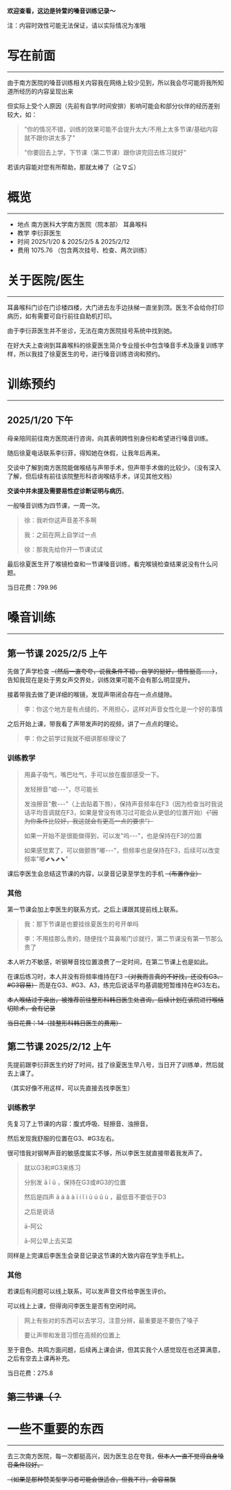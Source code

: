 **欢迎查看，这边是铃萱的嗓音训练记录～**

注：内容时效性可能无法保证，请以实际情况为准哦

# 写在前面

---

由于南方医院的嗓音训练相关内容我在网络上较少见到，所以我会尽可能将我所知道所经历的内容呈现出来

但实际上受个人原因（先前有自学/时间安排）影响可能会和部分伙伴的经历差别较大，如：

> "你的情况不错，训练的效果可能不会提升太大/不用上太多节课/基础内容就不跟你讲太多了"
>
> "你要回去上学，下节课（第二节课）跟你讲完回去练习就好"

若该内容能对您有所帮助，那就太棒了（≧∇≦）

# 概览

---

- 地点  南方医科大学南方医院（院本部） 耳鼻喉科
- 教学  李衍菲医生
- 时间  2025/1/20 & 2025/2/5 & 2025/2/12
- 费用  1075.76  （包含两次挂号、检查、两次训练）

# 关于医院/医生

---

耳鼻喉科门诊在门诊楼四楼，大门进去左手边扶梯一直坐到顶。医生不会给你打印病历，如有需要可自行前往自助机打印。

由于李衍菲医生并不坐诊，无法在南方医院挂号系统中找到她。

在好大夫上查询到耳鼻喉科的徐夏医生简介专业擅长中包含嗓音手术及康复训练字样，所以我挂了徐夏医生的号，进行嗓音训练咨询和预约。

# 训练预约

---

## 2025/1/20 下午

母亲陪同前往南方医院进行咨询，向其表明跨性别身份和希望进行嗓音训练。

随后徐夏电话联系李衍菲，得知她在休假，让我年后再来。

交谈中了解到南方医院能做喉结与声带手术，但声带手术做的比较少。（没有深入了解，但后续有前往该院整形科咨询喉结手术，详见其他文档）

**交谈中并未提及需要易性症诊断证明与病历**。

一般嗓音训练为四节课，一周一次。

> 徐：我听你这声音差不多啊
>
> 我：之前在网上自学过一点
>
> 徐：那我先给你开一节课试试

最后徐夏医生开了喉镜检查和一节课嗓音训练，看完喉镜检查结果说没有什么问题。

当日花费：799.96

# 嗓音训练

---

## 第一节课  2025/2/5 上午

先做了声学检查 ~~（然后一直夸夸，说我条件不错，自学的挺好，悟性挺高……）~~，告知我现在是处于男女声交界处，训练效果可能不会有那么明显提升。

接着带我去做了更详细的喉镜，发现声带闭合存在一点点缝隙。

> 李：你这个地方是有点缝的，不用担心，这样对声音女性化是一个好的事情

之后开始上课，带我看了声带发声时的视频，讲了一点点的理论。

> 李：你之前学过我就不细讲那些理论了

### 训练教学

> 用鼻子吸气，嘴巴吐气，手可以放在腹部感受一下。
>
> 发轻擦音"嘘---"，尽可能长
>
> 发浊擦音"敷---"（上齿贴着下唇），保持声音频率在F3（因为检查当时我说话平均音调就在F3，如果是曾没有练习过可能会从更低的位置开始）~~（"因为你条件比较好，我这就会有更高一点的要求"）~~
>
> 如果一开始不是很能做得到，可以发"呜---"，也是保持在F3的位置
>
> 如果感觉累了，可以做颤唇"嘟---"，但频率也是保持在F3，后续可以改变频率"嘟⬈⬊⬈⬊"

课后李医生会总结这节课的内容，以录音记录至学生的手机 ~~（布置作业）~~

### 其他

第一节课会加上李医生的联系方式，之后上课跟其提前线上联系。

> 我：那下节课是也要挂徐夏医生的号开单吗
>
> 李：不用挂那么贵的，随便找个耳鼻喉门诊就行，第二节课没有第一节那么贵了

本人听力不敏感，听钢琴音找位置浪费了一定时间，在第二节课上也是如此。

在课后练习时，本人并没有将频率维持在F3 ~~（对我而言真的不好找，还没有G3、#G3容易）~~ 而是在G3、#G3、A3，练完后说话平均基调能短暂维持在#G3左右。

~~本人喉结过于突出，被推荐前往整形科韩日医生处咨询，后续计划在该院进行喉结切除术，会有记录~~

~~当日花费：14（挂整形科韩日医生的费用）~~



## 第二节课  2025/2/12 上午

先提前跟李衍菲医生约好了时间，挂了徐夏医生早八号，当日开了训练单，然后就去上课了。

（其实好像不用这样，可以先直接去找李医生）

### 训练教学

先复习了上节课的内容：腹式呼吸、轻擦音、浊擦音。

然后发现我舒服的位置在G3、#G3左右。

很可惜我对钢琴声音的敏感度属实不够，所以李医生就直接带着我发声了。

> 就以G3和#G3来练习
>
> 分别发 ā  ī  ū ，保持在G3或#G3的位置
>
> 然后是四声 ā á ǎ à  ī í ǐ ì  ū ú ǔ ù ，最低音不要低于D3
>
> 之后是说话
>
> ā-阿公
>
> ā-阿公早上去买菜

同样是上完课后李医生会录音记录这节课的大致内容在学生手机上。

### 其他

若课后有问题可以线上联系，可以发声音文件给李医生评价。

可以线上上课，但得询问李医生是否有空闲时间。

> 网上有些对的东西可以去学习，注意分辨，最重要是不要伤了嗓子
>
> 要让声带和发音习惯在高频的位置上

至于音色、共鸣方面问题，后续再上课会讲，但其实我个人感觉现在也还算满意，之后有空去上课再补充。

当日花费：275.8

## ~~第三节课（？~~



# 一些不重要的东西

---

去三次南方医院，每一次都挺高兴，因为医生总在夸我，~~但本人一直不觉得自身嗓音条件较好。~~

~~（如果是那种赞美型学习者可能会很适合，但我不行，会容易飘~~

